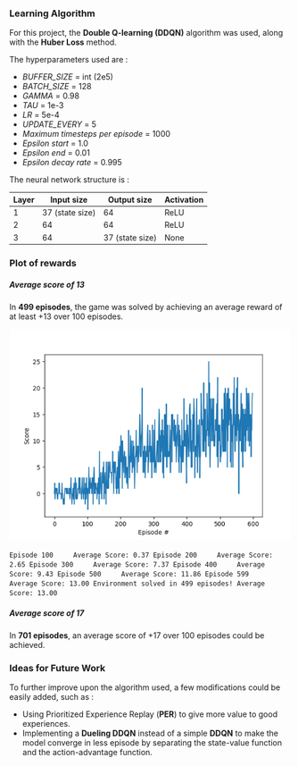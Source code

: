### Learning Algorithm

For this project, the **Double Q-learning (DDQN)** algorithm was used, along with the **Huber Loss** method.

The hyperparameters used are :

- *BUFFER_SIZE* = int (2e5)
- *BATCH_SIZE* = 128
- *GAMMA* = 0.98
- *TAU* = 1e-3
- *LR* = 5e-4
- *UPDATE_EVERY* = 5
- *Maximum timesteps per episode* = 1000
- *Epsilon start* = 1.0
- *Epsilon end* = 0.01
- *Epsilon decay rate* = 0.995

The neural network structure is :

| Layer | Input size | Output size | Activation |
|-------|------------|-------------|------------|
| 1 | 37 (state size) | 64 | ReLU |
| 2 | 64 | 64 | ReLU |
| 3 | 64 | 37 (state size) | None |

### Plot of rewards

##### Average score of 13

In **499 episodes**, the game was solved by achieving an average reward of at least +13 over 100 episodes.

![](Figure_1.png)

`
Episode 100     Average Score: 0.37
Episode 200     Average Score: 2.65
Episode 300     Average Score: 7.37
Episode 400     Average Score: 9.43
Episode 500     Average Score: 11.86
Episode 599     Average Score: 13.00
Environment solved in 499 episodes! Average Score: 13.00
`

##### Average score of 17

In **701 episodes**, an average score of +17 over 100 episodes could be achieved.


### Ideas for Future Work

To further improve upon the algorithm used, a few modifications could be easily added, such as :
- Using Prioritized Experience Replay (**PER**) to give more value to good experiences.
- Implementing a **Dueling DDQN** instead of a simple **DDQN** to make the model converge in less episode by separating the state-value function and the action-advantage function.
